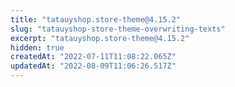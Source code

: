 ```yaml
---
title: "tatauyshop.store-theme@4.15.2"
slug: "tatauyshop-store-theme-overwriting-texts"
excerpt: "tatauyshop.store-theme@4.15.2"
hidden: true
createdAt: "2022-07-11T11:08:22.065Z"
updatedAt: "2022-08-09T11:06:26.517Z"
---
```

